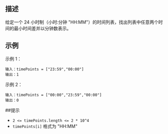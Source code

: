 ## 描述

给定一个 24 小时制（小时:分钟 "HH:MM"）的时间列表，找出列表中任意两个时间的最小时间差并以分钟数表示。

## 示例

示例 1：
```
输入：timePoints = ["23:59","00:00"]
输出：1
```
示例 2：
```
输入：timePoints = ["00:00","23:59","00:00"]
输出：0
```

##提示

- `2 <= timePoints.length <= 2 * 10^4`
- `timePoints[i]` 格式为 "HH:MM"